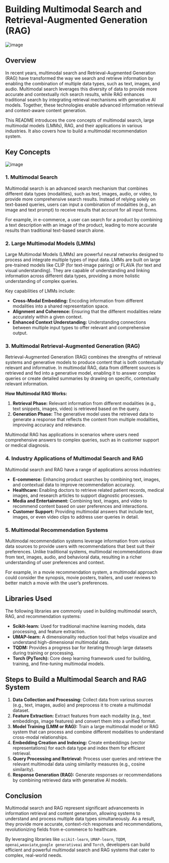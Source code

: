 # Building Multimodal Search and Retrieval-Augmented Generation (RAG)
      
![image](https://github.com/user-attachments/assets/f69eae43-5747-4dfa-b826-a7412a173e58)    
    
## Overview
      
In recent years, multimodal search and Retrieval-Augmented Generation (RAG) have transformed the way we search and retrieve information by enabling the combination of multiple data types, such as text, images, and audio. Multimodal search leverages this diversity of data to provide more accurate and contextually rich search results, while RAG enhances traditional search by integrating retrieval mechanisms with generative AI models. Together, these technologies enable advanced information retrieval and context-aware content generation.     
             
This README introduces the core concepts of multimodal search, large multimodal models (LMMs), RAG, and their applications in various industries. It also covers how to build a multimodal recommendation system.

## Key Concepts     

![image](https://github.com/user-attachments/assets/9bb6e6ba-bfbc-4aaf-b126-95f971817842)


### 1. Multimodal Search
Multimodal search is an advanced search mechanism that combines different data types (modalities), such as text, images, audio, or video, to provide more comprehensive search results. Instead of relying solely on text-based queries, users can input a combination of modalities (e.g., an image and text prompt) to receive results that account for all input forms.

For example, in e-commerce, a user can search for a product by combining a text description with an image of the product, leading to more accurate results than traditional text-based search alone.

### 2. Large Multimodal Models (LMMs)
Large Multimodal Models (LMMs) are powerful neural networks designed to process and integrate multiple types of input data. LMMs are built on large pre-trained models like CLIP (for text-image pairing) or FLAVA (for text and visual understanding). They are capable of understanding and linking information across different data types, providing a more holistic understanding of complex queries.

Key capabilities of LMMs include:
- **Cross-Modal Embedding:** Encoding information from different modalities into a shared representation space.
- **Alignment and Coherence:** Ensuring that the different modalities relate accurately within a given context.
- **Enhanced Context Understanding:** Understanding connections between multiple input types to offer relevant and comprehensive output.

### 3. Multimodal Retrieval-Augmented Generation (RAG)
Retrieval-Augmented Generation (RAG) combines the strengths of retrieval systems and generative models to produce content that is both contextually relevant and informative. In multimodal RAG, data from different sources is retrieved and fed into a generative model, enabling it to answer complex queries or create detailed summaries by drawing on specific, contextually relevant information.

**How Multimodal RAG Works:**
1. **Retrieval Phase:** Relevant information from different modalities (e.g., text snippets, images, video) is retrieved based on the query.
2. **Generation Phase:** The generative model uses the retrieved data to generate a response that reflects the content from multiple modalities, improving accuracy and relevance.

Multimodal RAG has applications in scenarios where users need comprehensive answers to complex queries, such as in customer support or medical diagnosis.

### 4. Industry Applications of Multimodal Search and RAG
Multimodal search and RAG have a range of applications across industries:
- **E-commerce:** Enhancing product searches by combining text, images, and contextual data to improve recommendation accuracy.
- **Healthcare:** Enabling doctors to retrieve related patient records, medical images, and research articles to support diagnostic processes.
- **Media and Entertainment:** Combining text, images, and video to recommend content based on user preferences and interactions.
- **Customer Support:** Providing multimodal answers that include text, images, or even video clips to address user queries in detail.

### 5. Multimodal Recommendation Systems
Multimodal recommendation systems leverage information from various data sources to provide users with recommendations that best suit their preferences. Unlike traditional systems, multimodal recommendations draw from text, images, audio, and behavioral data, resulting in a richer understanding of user preferences and context.

For example, in a movie recommendation system, a multimodal approach could consider the synopsis, movie posters, trailers, and user reviews to better match a movie with the user’s preferences.

## Libraries Used

The following libraries are commonly used in building multimodal search, RAG, and recommendation systems:

- **Scikit-learn:** Used for traditional machine learning models, data processing, and feature extraction.
- **UMAP-learn:** A dimensionality reduction tool that helps visualize and understand high-dimensional multimodal data.
- **TQDM:** Provides a progress bar for iterating through large datasets during training or processing.
- **Torch (PyTorch):** Core deep learning framework used for building, training, and fine-tuning multimodal models.

## Steps to Build a Multimodal Search and RAG System

1. **Data Collection and Processing:** Collect data from various sources (e.g., text, images, audio) and preprocess it to create a multimodal dataset.
2. **Feature Extraction:** Extract features from each modality (e.g., text embeddings, image features) and convert them into a unified format.
3. **Model Training (LMM or RAG):** Train a large multimodal model or RAG system that can process and combine different modalities to understand cross-modal relationships.
4. **Embedding Creation and Indexing:** Create embeddings (vector representations) for each data type and index them for efficient retrieval.
5. **Query Processing and Retrieval:** Process user queries and retrieve the relevant multimodal data using similarity measures (e.g., cosine similarity).
6. **Response Generation (RAG):** Generate responses or recommendations by combining retrieved data with generative AI models.

## Conclusion
Multimodal search and RAG represent significant advancements in information retrieval and content generation, allowing systems to understand and process multiple data types simultaneously. As a result, they provide more accurate, context-rich responses and recommendations, revolutionizing fields from e-commerce to healthcare.

By leveraging libraries like `scikit-learn`, `UMAP-learn`, `TQDM`, `openai`,`weaviate`,`google generativeai` and `Torch`, developers can build efficient and powerful multimodal search and RAG systems that cater to complex, real-world needs.
